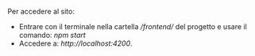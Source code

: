 Per accedere al sito: 
- Entrare con il terminale nella cartella _/frontend/_ del progetto e usare il comando: _npm start_ 
- Accedere a: _http://localhost:4200_.
